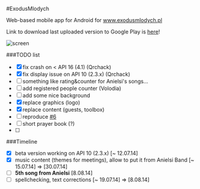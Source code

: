 #ExodusMlodych

Web-based mobile app for Android for www.exodusmlodych.pl

Link to download last uploaded version to Google Play is [here](https://play.google.com/store/apps/details?id=pl.qrchack.exodus)!

![screen](http://i.imgur.com/divPPEG.png)

###TODO list
- [x] fix crash on < API 16 (4.1) (Qrchack)
- [x] fix display issue on API 10 (2.3.x) (Qrchack)
- [ ] something like rating&counter for Anielsi's songs...
- [ ] add registered people counter (Volodia)
- [ ] add some nice background
- [x] replace graphics (logo)
- [x] replace content (guests, toolbox)
- [ ] reproduce [#6](https://github.com/QrchackOfficial/ExodusMlodych/issues/6)
- [ ] short prayer book (?)
- [ ] 

###Timeline
- [x] beta version working on API 10 (2.3.x) [~ 12.07.14]
- [x] music content (themes for meetings), allow to put it from Anielsi Band [~ 15.07.14] => [30.07.14]
- [ ] **5th song from Anielsi** [8.08.14]
- [ ] spellchecking, text corrections [~ 19.07.14] => [8.08.14]
